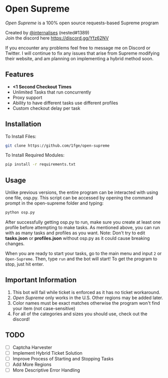 # Open Supreme
*Open Supreme* is a 100% open source requests-based Supreme program  

Created by [@internalises](https://twitter.com/internalises) (nested#1389)  
Join the discord here https://discord.gg/Yfz62NV  

If you encounter any problems feel free to message me on Discord or Twitter. I will continue to fix any issues that arise from Supreme modifying their website, and am planning on implementing a hybrid method soon.

## Features
* **<1 Second Checkout Times**  
* Unlimited Tasks that run concurrently
* Proxy support   
* Ability to have different tasks use different profiles
* Custom checkout delay per task

## Installation
To Install Files:  
```bash
git clone https://github.com/1fge/open-supreme
```
To Install Required Modules:  
```bash
pip install -r requirements.txt
```

  

## Usage
Unlike previous versions, the entire program can be interacted with using one file, osp.py. This script can be accessed by opening the command prompt in the open-supreme folder and typing: 
```bash
python osp.py
```
After successfully getting osp.py to run, make sure you create at least one profile before attempting to make tasks. As mentioned above, you can run with as many tasks and profiles as you want. Note: Don't try to edit **tasks.json** or **profiles.json** without osp.py as it could cause breaking changes.

When you are ready to start your tasks, go to the main menu and input `2` or `Open-Supreme`. Then, type `run` and the bot will start! To get the program to stop, just hit enter.
  

## Important Information 
1. This bot will fail while ticket is enforced as it has no ticket workaround.
2. *Open Supreme* only works in the U.S. Other regions may be added later. 
3. Color names must be exact matches otherwise the program won't find your item (not case-sensitive)
4. For all of the categories and sizes you should use, check out the discord!

## TODO
- [ ] Captcha Harvester
- [ ] Implement Hybrid Ticket Solution
- [ ] Improve Process of Starting and Stopping Tasks
- [ ] Add More Regions
- [ ] More Descriptive Error Handling
